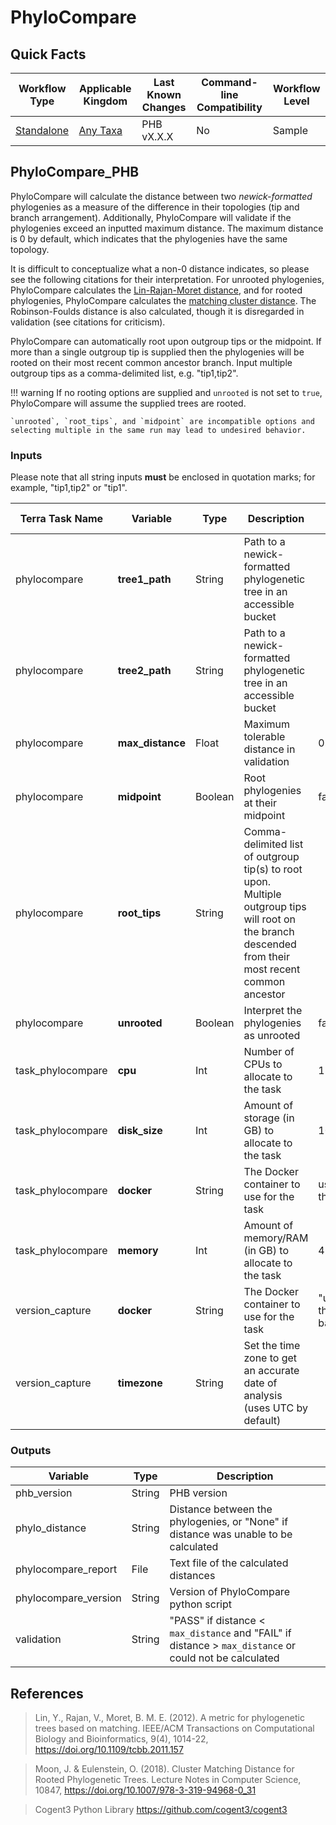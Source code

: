 # PhyloCompare

## Quick Facts

| **Workflow Type** | **Applicable Kingdom** | **Last Known Changes** | **Command-line Compatibility** | **Workflow Level** |
|---|---|---|---|---|
| [Standalone](../../workflows_overview/workflows_type.md/#standalone) | [Any Taxa](../../workflows_overview/workflows_kingdom.md/#any-taxa) | PHB vX.X.X | No | Sample |

## PhyloCompare_PHB

PhyloCompare will calculate the distance between two _newick-formatted_ phylogenies as a measure of the difference in their topologies (tip and branch arrangement). Additionally, PhyloCompare will validate if the phylogenies exceed an inputted maximum distance. The maximum distance is 0 by default, which indicates that the phylogenies have the same topology. 

It is difficult to conceptualize what a non-0 distance indicates, so please see the following citations for their interpretation. For unrooted phylogenies, PhyloCompare calculates the [Lin-Rajan-Moret distance](https://pubmed.ncbi.nlm.nih.gov/22184263/), and for rooted phylogenies, PhyloCompare calculates the [matching cluster distance](https://link.springer.com/chapter/10.1007/978-3-319-94968-0_31#:~:text=Phylogenetic%20trees%20are%20fundamental%20to%20biology%20and,is%20an%20important%20problem%20in%20computational%20phylogenetics.). The Robinson-Foulds distance is also calculated, though it is disregarded in validation (see citations for criticism).

PhyloCompare can automatically root upon outgroup tips or the midpoint. If more than a single outgroup tip is supplied then the phylogenies will be rooted on their most recent common ancestor branch. Input multiple outgroup tips as a comma-delimited list, e.g. "tip1,tip2". 

!!! warning
    If no rooting options are supplied and `unrooted` is not set to `true`, PhyloCompare will assume the supplied trees are rooted. 

    `unrooted`, `root_tips`, and `midpoint` are incompatible options and selecting multiple in the same run may lead to undesired behavior.

### Inputs

<div class="searchable-table" markdown="1">

Please note that all string inputs **must** be enclosed in quotation marks; for example, "tip1,tip2" or "tip1".

| **Terra Task Name** | **Variable** | **Type** | **Description** | **Default Value** | **Terra Status** |
|---|---|---|---|---|---|
| phylocompare | **tree1_path** | String | Path to a newick-formatted phylogenetic tree in an accessible bucket |  | Required |
| phylocompare | **tree2_path** | String | Path to a newick-formatted phylogenetic tree in an accessible bucket |  | Required |
| phylocompare | **max_distance** | Float | Maximum tolerable distance in validation | 0.0 | Optional |
| phylocompare | **midpoint** | Boolean | Root phylogenies at their midpoint | false | Optional |
| phylocompare | **root_tips** | String | Comma-delimited list of outgroup tip(s) to root upon. Multiple outgroup tips will root on the branch descended from their most recent common ancestor | | Optional |
| phylocompare | **unrooted** | Boolean | Interpret the phylogenies as unrooted | false | Optional |
| task_phylocompare | **cpu** | Int | Number of CPUs to allocate to the task | 1 | Optional |
| task_phylocompare | **disk_size** | Int | Amount of storage (in GB) to allocate to the task | 100 | Optional |
| task_phylocompare | **docker** | String | The Docker container to use for the task | us-docker.pkg.dev/general-theiagen/theiagen/theiaphylo:0.1.0 | Optional |
| task_phylocompare | **memory** | Int | Amount of memory/RAM (in GB) to allocate to the task | 4 | Optional |
| version_capture | **docker** | String | The Docker container to use for the task | "us-docker.pkg.dev/general-theiagen/theiagen/alpine-plus-bash:3.20.0" | Optional |
| version_capture | **timezone** | String | Set the time zone to get an accurate date of analysis (uses UTC by default) |  | Optional |

</div>

### Outputs

<div class="searchable-table" markdown="1">

| **Variable** | **Type** | **Description** |
|---|---|---|
| phb_version | String | PHB version |
| phylo_distance | String | Distance between the phylogenies, or "None" if distance was unable to be calculated |
| phylocompare_report | File | Text file of the calculated distances |
| phylocompare_version | String | Version of PhyloCompare python script |
| validation | String | "PASS" if distance < `max_distance` and "FAIL" if distance > `max_distance` or could not be calculated |

</div>

## References

> Lin, Y., Rajan, V., Moret, B. M. E. (2012). A metric for phylogenetic trees based on matching. IEEE/ACM Transactions on Computational Biology and Bioinformatics, 9(4), 1014-22, <https://doi.org/10.1109/tcbb.2011.157>

> Moon, J. & Eulenstein, O. (2018). Cluster Matching Distance for Rooted Phylogenetic Trees. Lecture Notes in Computer Science, 10847, <https://doi.org/10.1007/978-3-319-94968-0_31>

> Cogent3 Python Library <https://github.com/cogent3/cogent3>
